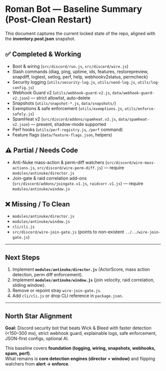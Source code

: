 # Roman Bot — Baseline Summary (Post-Clean Restart)

This document captures the current locked state of the repo, aligned with the **inventory.post.json** snapshot.

## ✅ Completed & Working
- Boot & wiring (`src/discord/run.js`, `src/discord/wire.js`)
- Slash commands (diag, ping, uptime, ids, features, restorepreview, snapdiff, logtest, setlog, perf, help, webhookv2status, permcheck)
- Security logging (`utils/security-log.js`, `utils/send-log.js`, `utils/log-config.js`)
- Webhook Guard v2 (`utils/webhook-guard-v2.js`, `data/webhook-guard-v2.json`) — strict allowlist, auto-delete
- Snapshots (`utils/snapshot-*.js`, `data/snapshots/`)
- Exemptions & safe enforcement (`utils/exemptions.js`, `utils/enforce-safely.js`)
- SpamHeat v2 (`src/discord/addons/spamheat.v2.js`, `data/spamheat-v2.json`) — present, shadow-mode supported
- Perf hooks (`utils/perf-registry.js`, `/perf` command)
- Feature flags (`data/feature-flags.json`, helpers)

## ⚠️ Partial / Needs Code
- Anti-Nuke mass-action & perm-diff watchers (`src/discord/wire-mass-actions.js`, `src/discord/wire-perm-diff.js`) — require `modules/antinuke/director.js`
- Join-gate & raid correlation add-ons (`src/discord/addons/joingate.v1.js`, `raidcorr.v1.js`) — require `modules/antinuke/window.js`

## ❌ Missing / To Clean
- `modules/antinuke/director.js`
- `modules/antinuke/window.js`
- `cli/cli.js`
- `src/discord/wire-join-gate.js` (points to non-existent `../../wire-join-gate.js`)

---

## Next Steps
1. Implement **`modules/antinuke/director.js`** (ActorScore, mass action detection, perm diff enforcement).
2. Implement **`modules/antinuke/window.js`** (join velocity, raid correlation, sliding window).
3. Remove or repoint stray `wire-join-gate.js`.
4. Add `cli/cli.js` or drop CLI reference in `package.json`.

---

## North Star Alignment
**Goal:** Discord security bot that beats Wick & Bleed with faster detection (<150–300 ms), strict webhook guard, explainable logs, safe enforcement, JSON-first configs, optional AI.

This baseline covers **foundation (logging, wiring, snapshots, webhooks, spam, perf)**.  
What remains is **core detection engines (director + window)** and flipping watchers from **alert → enforce**.

